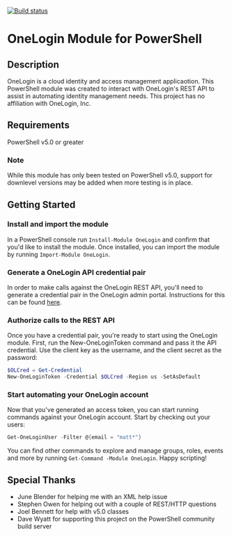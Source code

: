 [![Build status](https://ci.appveyor.com/api/projects/status/dktthvk43gwicc7l?svg=true)](https://ci.appveyor.com/project/mattmcnabb/OneLogin)

# OneLogin Module for PowerShell

## Description
OneLogin is a cloud identity and access management applicaotion. This PowerShell module was created to interact with OneLogin's REST API to assist in automating identity management needs. This project has no affiliation with OneLogin, Inc.

## Requirements
PowerShell v5.0 or greater

### Note
While this module has only been tested on PowerShell v5.0, support for downlevel versions may be added when more testing is in place.

## Getting Started
### Install and import the module
In a PowerShell console run `Install-Module OneLogin` and confirm that you'd like to install the module. Once installed, you can import the module by running `Import-Module OneLogin`.

### Generate a OneLogin API credential pair
In order to make calls against the OneLogin REST API, you'll need to generate a credential pair in the OneLogin admin portal. Instructions for this can be found [here](https://developers.onelogin.com/api-docs/1/getting-started/working-with-api-credentials).

### Authorize calls to the REST API
Once you have a credential pair, you're ready to start using the OneLogin module. First, run the New-OneLoginToken command and pass it the API credential. Use the client key as the username, and the client secret as the password:

```powershell
$OLCred = Get-Credential
New-OneLoginToken -Credential $OLCred -Region us -SetAsDefault
```

### Start automating your OneLogin account
Now that you've generated an access token, you can start running commands against your OneLogin account. Start by checking out your users:

```powershell
Get-OneLoginUser -Filter @{email = "matt*"}
```

You can find other commands to explore and manage groups, roles, events and more by running `Get-Command -Module OneLogin`. Happy scripting!

## Special Thanks
- June Blender for helping me with an XML help issue
- Stephen Owen for helping out with a couple of REST/HTTP questions
- Joel Bennett for help with v5.0 classes
- Dave Wyatt for supporting this project on the PowerShell community build server

